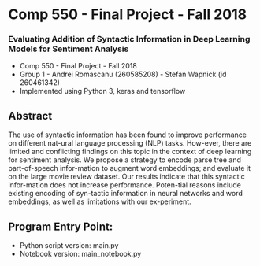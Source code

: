 # Comp 550 - Final Project - Fall 2018
### Evaluating Addition of Syntactic Information in Deep Learning Models for Sentiment Analysis

- Comp 550 - Final Project - Fall 2018    
- Group 1 - Andrei Romascanu (260585208) - Stefan Wapnick (id 260461342)  
- Implemented using Python 3, keras and tensorflow

## Abstract
The use of syntactic information has been found to improve performance on different nat-ural language processing (NLP) tasks. How-ever, there are limited and conflicting findings on this topic in the context of deep learning for sentiment analysis. We propose a strategy to encode parse tree and part-of-speech infor-mation to augment word embeddings; and evaluate it on the large movie review dataset. Our results indicate that this syntactic infor-mation does not increase performance. Poten-tial reasons include existing encoding of syn-tactic information in neural networks and word embeddings, as well as limitations with our ex-periment.


## Program Entry Point: 
- Python script version: main.py  
- Notebook version: main_notebook.py